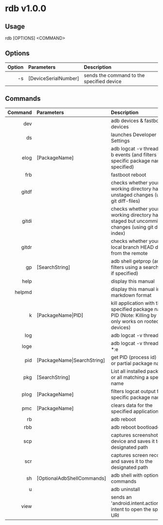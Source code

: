 # rdb v1.0.0

## Usage
rdb [OPTIONS] \<COMMAND\>

## Options
Option | Parameters | Description
-----: | :--------- | :----------
-s | [DeviceSerialNumber] | sends the command to the specified device

## Commands
Command | Parameters | Description
------: | :--------- | :----------
dev |  | adb devices & fastboot devices
ds |  | launches Developer Settings
elog | [PackageName] | adb logcat -v threadtime -b events (and filters for a specific package name if specified)
frb |  | fastboot reboot
gitdf |  | checks whether your git working directory has any unstaged changes (using git diff-files)
gitdi |  | checks whether your git working directory has any staged but uncommitted changes (using git diff-index)
gitdr |  | checks whether your git local branch HEAD differs from the remote
gp | [SearchString] | adb shell getprop (and filters using a search string if specified)
help |  | display this manual
helpmd |  | display this manual in markdown format
k | [PackageName\|PID] | kill application with the specified package name or PID (Note: Killing by PID only works on rooted devices)
log |  | adb logcat -v threadtime
loge |  | adb logcat -v threadtime *:e
pid | [PackageName\|SearchString] | get PID (process id) by full or partial package name
pkg | [SearchString] | List all installed packages or all matching a specified name
plog | [PackageName] | filters logcat output for a specific package name
pmc | [PackageName] | clears data for the specified application
rb |  | adb reboot
rbb |  | adb reboot bootloader
scp | <ScreenshotSavePath> | captures screenshot from device and saves it to the designated path
scr | <ScreenRecordingSavePath> | captures screen recording and saves it to the designated path
sh | [OptionalAdbShellCommands] | adb shell with optional commands
u | <PackageName> | adb uninstall
view | <URI> | sends an 'android.intent.action.VIEW' intent to open the specified URI

